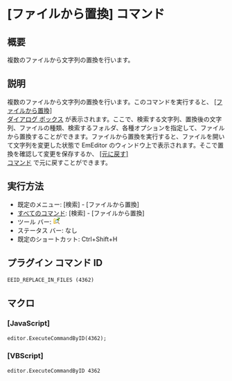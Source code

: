 # \[ファイルから置換\] コマンド

## 概要

複数のファイルから文字列の置換を行います。

## 説明

複数のファイルから文字列の置換を行います。このコマンドを実行すると、 [\[ファイルから置換\] \
ダイアログ ボックス](../../dlg/replace_in_files/index) が表示されます。ここで、検索する文字列、置換後の文字列、ファイルの種類、検索するフォルダ、各種オプションを指定して、ファイルから置換することができます。ファイルから置換を実行すると、ファイルを開いて文字列を変更した状態で
EmEditor のウィンドウ上で表示されます。そこで置換を確認して変更を保存するか、 [\[元に戻す\] \
コマンド](../edit/edit_undo) で元に戻すことができます。

## 実行方法

- 既定のメニュー: \[検索\] \- \[ファイルから置換\]
- [すべてのコマンド](../../glossary/allcommands): \[検索\] \- \[ファイルから置換\]
- ツール バー: ![](../../images/replaceinfiles.gif)
- ステータス バー: なし
- 既定のショートカット: Ctrl+Shift+H

## プラグイン コマンド ID

```
EEID_REPLACE_IN_FILES (4362)
```

## マクロ

### \[JavaScript\]

```
editor.ExecuteCommandByID(4362);
```

### \[VBScript\]

```
editor.ExecuteCommandByID 4362
```
